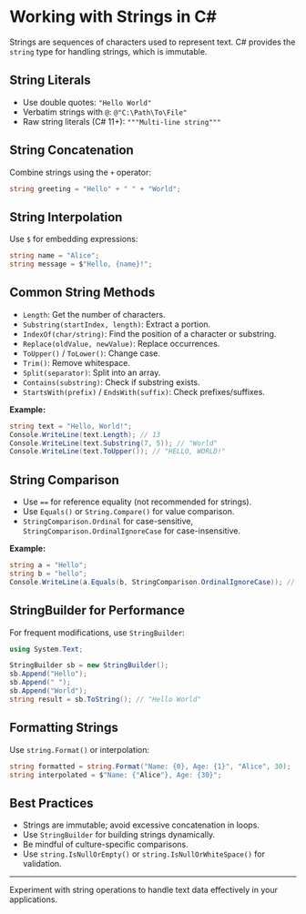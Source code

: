 # Working with Strings in C#

Strings are sequences of characters used to represent text. C# provides the `string` type for handling strings, which is immutable.

## String Literals

- Use double quotes: `"Hello World"`
- Verbatim strings with `@`: `@"C:\Path\To\File"`
- Raw string literals (C# 11+): `"""Multi-line string"""`

## String Concatenation

Combine strings using the `+` operator:
```csharp
string greeting = "Hello" + " " + "World";
```

## String Interpolation

Use `$` for embedding expressions:
```csharp
string name = "Alice";
string message = $"Hello, {name}!";
```

## Common String Methods

- `Length`: Get the number of characters.
- `Substring(startIndex, length)`: Extract a portion.
- `IndexOf(char/string)`: Find the position of a character or substring.
- `Replace(oldValue, newValue)`: Replace occurrences.
- `ToUpper()` / `ToLower()`: Change case.
- `Trim()`: Remove whitespace.
- `Split(separator)`: Split into an array.
- `Contains(substring)`: Check if substring exists.
- `StartsWith(prefix)` / `EndsWith(suffix)`: Check prefixes/suffixes.

**Example:**
```csharp
string text = "Hello, World!";
Console.WriteLine(text.Length); // 13
Console.WriteLine(text.Substring(7, 5)); // "World"
Console.WriteLine(text.ToUpper()); // "HELLO, WORLD!"
```

## String Comparison

- Use `==` for reference equality (not recommended for strings).
- Use `Equals()` or `String.Compare()` for value comparison.
- `StringComparison.Ordinal` for case-sensitive, `StringComparison.OrdinalIgnoreCase` for case-insensitive.

**Example:**
```csharp
string a = "Hello";
string b = "hello";
Console.WriteLine(a.Equals(b, StringComparison.OrdinalIgnoreCase)); // True
```

## StringBuilder for Performance

For frequent modifications, use `StringBuilder`:
```csharp
using System.Text;

StringBuilder sb = new StringBuilder();
sb.Append("Hello");
sb.Append(" ");
sb.Append("World");
string result = sb.ToString(); // "Hello World"
```

## Formatting Strings

Use `string.Format()` or interpolation:
```csharp
string formatted = string.Format("Name: {0}, Age: {1}", "Alice", 30);
string interpolated = $"Name: {"Alice"}, Age: {30}";
```

## Best Practices

- Strings are immutable; avoid excessive concatenation in loops.
- Use `StringBuilder` for building strings dynamically.
- Be mindful of culture-specific comparisons.
- Use `string.IsNullOrEmpty()` or `string.IsNullOrWhiteSpace()` for validation.

---

Experiment with string operations to handle text data effectively in your applications.
